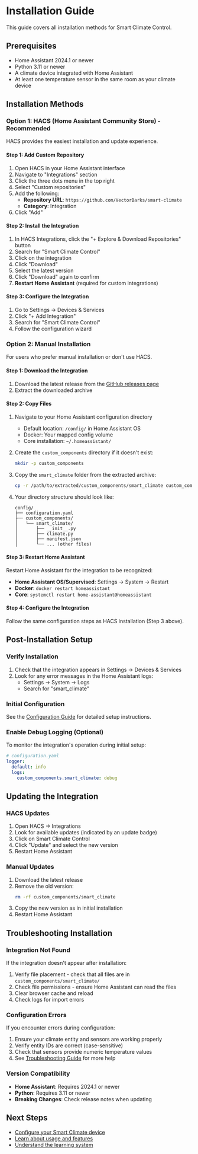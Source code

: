 # Installation Guide

This guide covers all installation methods for Smart Climate Control.

## Prerequisites

- Home Assistant 2024.1 or newer
- Python 3.11 or newer
- A climate device integrated with Home Assistant
- At least one temperature sensor in the same room as your climate device

## Installation Methods

### Option 1: HACS (Home Assistant Community Store) - Recommended

HACS provides the easiest installation and update experience.

#### Step 1: Add Custom Repository

1. Open HACS in your Home Assistant interface
2. Navigate to "Integrations" section
3. Click the three dots menu in the top right
4. Select "Custom repositories"
5. Add the following:
   - **Repository URL**: `https://github.com/VectorBarks/smart-climate`
   - **Category**: Integration
6. Click "Add"

#### Step 2: Install the Integration

1. In HACS Integrations, click the "+ Explore & Download Repositories" button
2. Search for "Smart Climate Control"
3. Click on the integration
4. Click "Download" 
5. Select the latest version
6. Click "Download" again to confirm
7. **Restart Home Assistant** (required for custom integrations)

#### Step 3: Configure the Integration

1. Go to Settings → Devices & Services
2. Click "+ Add Integration"
3. Search for "Smart Climate Control"
4. Follow the configuration wizard

### Option 2: Manual Installation

For users who prefer manual installation or don't use HACS.

#### Step 1: Download the Integration

1. Download the latest release from the [GitHub releases page](https://github.com/VectorBarks/smart-climate/releases)
2. Extract the downloaded archive

#### Step 2: Copy Files

1. Navigate to your Home Assistant configuration directory
   - Default location: `/config/` in Home Assistant OS
   - Docker: Your mapped config volume
   - Core installation: `~/.homeassistant/`

2. Create the `custom_components` directory if it doesn't exist:
   ```bash
   mkdir -p custom_components
   ```

3. Copy the `smart_climate` folder from the extracted archive:
   ```bash
   cp -r /path/to/extracted/custom_components/smart_climate custom_components/
   ```

4. Your directory structure should look like:
   ```
   config/
   ├── configuration.yaml
   ├── custom_components/
   │   └── smart_climate/
   │       ├── __init__.py
   │       ├── climate.py
   │       ├── manifest.json
   │       └── ... (other files)
   ```

#### Step 3: Restart Home Assistant

Restart Home Assistant for the integration to be recognized:
- **Home Assistant OS/Supervised**: Settings → System → Restart
- **Docker**: `docker restart homeassistant`
- **Core**: `systemctl restart home-assistant@homeassistant`

#### Step 4: Configure the Integration

Follow the same configuration steps as HACS installation (Step 3 above).

## Post-Installation Setup

### Verify Installation

1. Check that the integration appears in Settings → Devices & Services
2. Look for any error messages in the Home Assistant logs:
   - Settings → System → Logs
   - Search for "smart_climate"

### Initial Configuration

See the [Configuration Guide](configuration.md) for detailed setup instructions.

### Enable Debug Logging (Optional)

To monitor the integration's operation during initial setup:

```yaml
# configuration.yaml
logger:
  default: info
  logs:
    custom_components.smart_climate: debug
```

## Updating the Integration

### HACS Updates

1. Open HACS → Integrations
2. Look for available updates (indicated by an update badge)
3. Click on Smart Climate Control
4. Click "Update" and select the new version
5. Restart Home Assistant

### Manual Updates

1. Download the latest release
2. Remove the old version:
   ```bash
   rm -rf custom_components/smart_climate
   ```
3. Copy the new version as in initial installation
4. Restart Home Assistant

## Troubleshooting Installation

### Integration Not Found

If the integration doesn't appear after installation:

1. Verify file placement - check that all files are in `custom_components/smart_climate/`
2. Check file permissions - ensure Home Assistant can read the files
3. Clear browser cache and reload
4. Check logs for import errors

### Configuration Errors

If you encounter errors during configuration:

1. Ensure your climate entity and sensors are working properly
2. Verify entity IDs are correct (case-sensitive)
3. Check that sensors provide numeric temperature values
4. See [Troubleshooting Guide](troubleshooting.md) for more help

### Version Compatibility

- **Home Assistant**: Requires 2024.1 or newer
- **Python**: Requires 3.11 or newer
- **Breaking Changes**: Check release notes when updating

## Next Steps

- [Configure your Smart Climate device](configuration.md)
- [Learn about usage and features](usage.md)
- [Understand the learning system](learning-system.md)